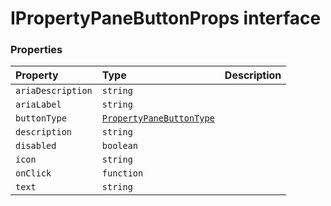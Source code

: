 # IPropertyPaneButtonProps interface








### Properties

| Property	   | Type	| Description|
|:-------------|:-------|:-----------|
|`ariaDescription`      | `string` |  |
|`ariaLabel`      | `string` |  |
|`buttonType`      | [`PropertyPaneButtonType`](../sp-client-preview/propertypanebuttontype.md) |  |
|`description`      | `string` |  |
|`disabled`      | `boolean` |  |
|`icon`      | `string` |  |
|`onClick`      | `function` |  |
|`text`      | `string` |  |





